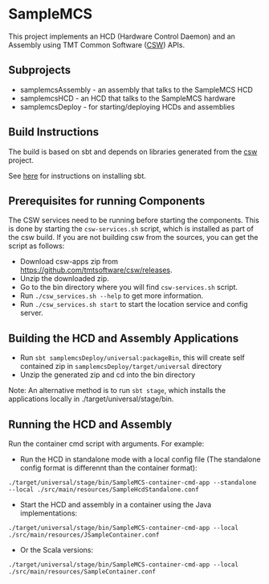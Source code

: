 # SampleMCS

This project implements an HCD (Hardware Control Daemon) and an Assembly using 
TMT Common Software ([CSW](https://github.com/tmtsoftware/csw)) APIs. 

## Subprojects

* samplemcsAssembly - an assembly that talks to the SampleMCS HCD
* samplemcsHCD - an HCD that talks to the SampleMCS hardware
* samplemcsDeploy - for starting/deploying HCDs and assemblies

## Build Instructions

The build is based on sbt and depends on libraries generated from the 
[csw](https://github.com/tmtsoftware/csw) project.

See [here](https://www.scala-sbt.org/1.0/docs/Setup.html) for instructions on installing sbt.

## Prerequisites for running Components

The CSW services need to be running before starting the components. 
This is done by starting the `csw-services.sh` script, which is installed as part of the csw build.
If you are not building csw from the sources, you can get the script as follows:

 - Download csw-apps zip from https://github.com/tmtsoftware/csw/releases.
 - Unzip the downloaded zip.
 - Go to the bin directory where you will find `csw-services.sh` script.
 - Run `./csw_services.sh --help` to get more information.
 - Run `./csw_services.sh start` to start the location service and config server.

## Building the HCD and Assembly Applications

 - Run `sbt samplemcsDeploy/universal:packageBin`, this will create self contained zip in `samplemcsDeploy/target/universal` directory
 - Unzip the generated zip and cd into the bin directory

Note: An alternative method is to run `sbt stage`, which installs the applications locally in ./target/universal/stage/bin.

## Running the HCD and Assembly

Run the container cmd script with arguments. For example:

* Run the HCD in standalone mode with a local config file (The standalone config format is differennt than the container format):

```
./target/universal/stage/bin/SampleMCS-container-cmd-app --standalone --local ./src/main/resources/SampleHcdStandalone.conf
```

* Start the HCD and assembly in a container using the Java implementations:

```
./target/universal/stage/bin/SampleMCS-container-cmd-app --local ./src/main/resources/JSampleContainer.conf
```

* Or the Scala versions:

```
./target/universal/stage/bin/SampleMCS-container-cmd-app --local ./src/main/resources/SampleContainer.conf
```
